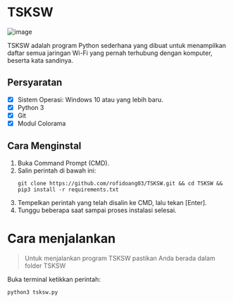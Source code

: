 # TSKSW

![image](https://github.com/rofidoang03/TSKSW/blob/main/tsksw.gif)

TSKSW adalah program Python sederhana yang dibuat untuk menampilkan daftar semua jaringan Wi-Fi yang pernah terhubung dengan komputer, beserta kata sandinya.

## Persyaratan
- [x] Sistem Operasi: Windows 10 atau yang lebih baru.
- [x] Python 3
- [x] Git
- [x] Modul Colorama

## Cara Menginstal
1. Buka Command Prompt (CMD).
2. Salin perintah di bawah ini:
    ```
    git clone https://github.com/rofidoang03/TSKSW.git && cd TSKSW && pip3 install -r requirements.txt
    ```
3. Tempelkan perintah yang telah disalin ke CMD, lalu tekan [Enter].
4. Tunggu beberapa saat sampai proses instalasi selesai.

# Cara menjalankan

> Untuk menjalankan program TSKSW pastikan Anda berada dalam folder TSKSW

Buka terminal ketikkan perintah:

```
python3 tsksw.py
```
